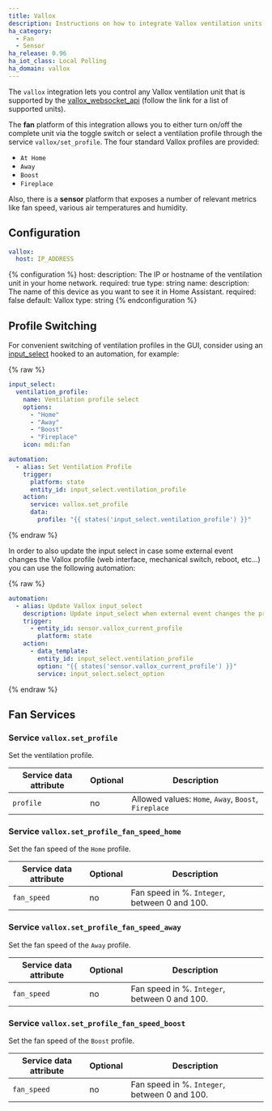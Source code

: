 ```yaml
---
title: Vallox
description: Instructions on how to integrate Vallox ventilation units into Home Assistant.
ha_category:
  - Fan
  - Sensor
ha_release: 0.96
ha_iot_class: Local Polling
ha_domain: vallox
---
```


The `vallox` integration lets you control any Vallox ventilation unit that is supported by the [vallox_websocket_api](https://github.com/yozik04/vallox_websocket_api) (follow the link for a list of supported units).

The **fan** platform of this integration allows you to either turn on/off the complete unit via the toggle switch or select a ventilation profile through the service `vallox/set_profile`. The four standard Vallox profiles are provided:

- `At Home`
- `Away`
- `Boost`
- `Fireplace`

Also, there is a **sensor** platform that exposes a number of relevant metrics like fan speed, various air temperatures and humidity.

## Configuration

```yaml
vallox:
  host: IP_ADDRESS
```

{% configuration %}
host:
  description: The IP or hostname of the ventilation unit in your home network.
  required: true
  type: string
name:
  description: The name of this device as you want to see it in Home Assistant.
  required: false
  default: Vallox
  type: string
{% endconfiguration %}

## Profile Switching

For convenient switching of ventilation profiles in the GUI, consider using an [input_select](../input_select) hooked to an automation, for example:

{% raw %}
```yaml
input_select:
  ventilation_profile:
    name: Ventilation profile select
    options:
      - "Home"
      - "Away"
      - "Boost"
      - "Fireplace"
    icon: mdi:fan

automation:
  - alias: Set Ventilation Profile
    trigger:
      platform: state
      entity_id: input_select.ventilation_profile
    action:
      service: vallox.set_profile
      data:
        profile: "{{ states('input_select.ventilation_profile') }}"
```
{% endraw %}

In order to also update the input select in case some external event changes the Vallox profile (web interface, mechanical switch, reboot, etc...) you can use the following automation:

{% raw %}
```yaml
automation:
  - alias: Update Vallox input_select
    description: Update input_select when external event changes the profile
    trigger:
      - entity_id: sensor.vallox_current_profile
        platform: state
    action:
      - data_template:
        entity_id: input_select.ventilation_profile
        option: "{{ states('sensor.vallox_current_profile') }}"
        service: input_select.select_option
```
{% endraw %}

## Fan Services

### Service `vallox.set_profile`

Set the ventilation profile.

| Service data attribute | Optional | Description                                          |
|------------------------|----------|------------------------------------------------------|
| `profile`              |       no | Allowed values: `Home`, `Away`, `Boost`, `Fireplace` |

### Service `vallox.set_profile_fan_speed_home`

Set the fan speed of the `Home` profile.

| Service data attribute | Optional | Description                                     |
|------------------------|----------|-------------------------------------------------|
| `fan_speed`            |       no | Fan speed in %. `Integer`, between 0 and 100.   |

### Service `vallox.set_profile_fan_speed_away`

Set the fan speed of the `Away` profile.

| Service data attribute | Optional | Description                                     |
|------------------------|----------|-------------------------------------------------|
| `fan_speed`            |       no | Fan speed in %. `Integer`, between 0 and 100.   |

### Service `vallox.set_profile_fan_speed_boost`

Set the fan speed of the `Boost` profile.

| Service data attribute | Optional | Description                                     |
|------------------------|----------|-------------------------------------------------|
| `fan_speed`            |       no | Fan speed in %. `Integer`, between 0 and 100.   |
